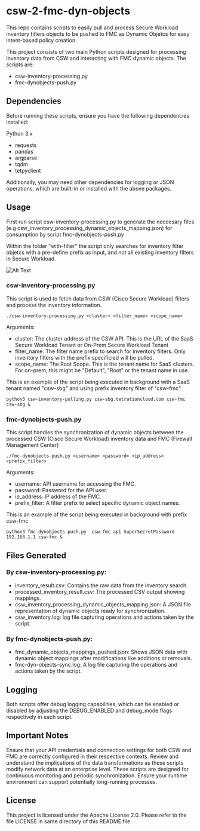 # csw-2-fmc-dyn-objects
This repo contains scripts to easily pull and process Secure Workload inventory filters objects to be pushed to FMC as Dynamic Objetcs for easy intent-based policy creation.

This project consists of two main Python scripts designed for processing inventory data from CSW and interacting with FMC dynamic objects. The scripts are:

* csw-inventory-processing.py
* fmc-dynobjects-push.py


## Dependencies
Before running these scripts, ensure you have the following dependencies installed:

Python 3.x
* requests
* pandas
* argparse
* tqdm
* tetpyclient

Additionally, you may need other dependencies for logging or JSON operations, which are built-in or installed with the above packages.


## Usage

First run script csw-inventory-processing.py to generate the neccesary files (e.g csw_inventory_processing_dynamic_objects_mapping.json) for consumption by script fmc-dynobjects-push.py

Within the folder "with-filter" the script only searches for inventory filter objetcs with a pre-define prefix as input, and not all existing inventory filters in Secure Workload.

![Alt Text](https://github.com/jquintero17/csw-2-fmc-dyn-objects/blob/main/usage_example.gif)


### csw-inventory-processing.py
This script is used to fetch data from CSW (Cisco Secure Workload) filters and process the inventory information.
```
./csw-inventory-processing.py <cluster> <filter_name> <scope_name>
```

Arguments:
* cluster: The cluster address of the CSW API. This is the URL of the SaaS Secure Workload Tenant or On-Prem Secure Workload Tenant
* filter_name: The filter name prefix to search for inventory filters. Only inventory filters with the prefix specificied will be pulled.
* scope_name: The Root Scope. This is the tenant name for SaaS clusters. For on-prem, this might be "Default", "Root" or the tenant name in use.

This is an example of the script being executed in background with a SaaS tenant named "csw-sbg" and using prefix inventory filter of "csw-fmc"
```
python3 csw-inventory-pulling.py csw-sbg.tetrationcloud.com csw-fmc csw-sbg &
```



### fmc-dynobjects-push.py
This script handles the synchronization of dynamic objects between the processed CSW (Cisco Secure Workload) inventory data and FMC (Firewall Management Center)

```
./fmc-dynobjects-push.py <username> <password> <ip_address> <prefix_filter>
```

Arguments:
* username: API username for accessing the FMC.
* password: Password for the API user.
* ip_address: IP address of the FMC.
* prefix_filter: A filter prefix to select specific dynamic object names.

This is an example of the script being executed in background with prefix csw-fmc
```
python3 fmc-dynobjects-push.py  csw-fmc-api SuperSecretPassword 192.168.1.1 csw-fmc &
```


## Files Generated

### By csw-inventory-processing.py:
* inventory_result.csv: Contains the raw data from the inventory search.
* processed_inventory_result.csv: The processed CSV output showing mappings.
* csw_inventory_processing_dynamic_objects_mapping.json: A JSON file representation of dynamic objects ready for synchronization.
* csw_inventory.log: log file capturing operations and actions taken by the script.

### By fmc-dynobjects-push.py:
* fmc_dynamic_objects_mappings_pushed.json: Shows JSON data with dynamic object mappings after modifications like additions or removals.
* fmc-dyn-objects-sync.log: A log file capturing the operations and actions taken by the script.

## Logging
Both scripts offer debug logging capabilities, which can be enabled or disabled by adjusting the DEBUG_ENABLED and debug_mode flags respectively in each script.

## Important Notes
Ensure that your API credentials and connection settings for both CSW and FMC are correctly configured in their respective contexts.
Review and understand the implications of the data transformations as these scripts modify network data at an enterprise level.
These scripts are designed for continuous monitoring and periodic synchronization. Ensure your runtime environment can support potentially long-running processes.


## License
This project is licensed under the Apache License 2.0. Please refer to the file LICENSE in same directory of this README file.
